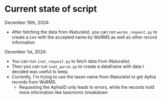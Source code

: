 # Current state of script
December 16th, 2024:
- After fetching the data from iNaturalist, you can run `worms_request.py` to create a csv with the accepted name by WoRMS as well as other record information 

December 1st, 2024: 
- You can run `inat_request.py` to fetch data from iNaturalist. 
- Then you can run `inat_parse.py` to create a dataframe with data I decided was useful to keep. 
- Currently, I'm trying to use the taxon name from iNaturalist to get Aphia records from WoRMS.
    - Requesting the AphiaID only leads to errors, while the records hold more information like taxonomic breakdown